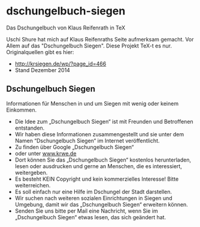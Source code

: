 dschungelbuch-siegen
====================

Das Dschungelbuch von Klaus Reifenrath in TeX

Uschi Shure hat mich auf Klaus Reifenraths Seite aufmerksam gemacht. Vor Allem auf das "Dschungelbuch Siegen". 
Diese Projekt TeX-t es nur. Originalquellen gibt es hier: 

* http://krsiegen.de/wp/?page_id=466
* Stand Dezember 2014
 
Dschungelbuch Siegen
--------------------

Informationen für Menschen in und um Siegen mit wenig oder keinem Einkommen.
* Die Idee zum „Dschungelbuch Siegen“ ist mit Freunden und Betroffenen entstanden.
* Wir haben diese Informationen zusammengestellt und sie unter dem Namen “Dschungelbuch Siegen“ im Internet veröffentlicht.
* Zu finden über Google „Dschungelbuch Siegen“
* oder unter www.krwe.de
* Dort können Sie das „Dschungelbuch Siegen“ kostenlos herunterladen, lesen oder ausdrucken und gerne an Menschen, die es interessiert, weitergeben.
* Es besteht KEIN Copyright und kein kommerzielles Interesse! Bitte weiterreichen.
* Es soll einfach nur eine Hilfe im Dschungel der Stadt darstellen.
* Wir suchen nach weiteren sozialen Einrichtungen in Siegen und Umgebung, damit wir das „Dschungelbuch Siegen“ erweitern können.
* Senden Sie uns bitte per Mail eine Nachricht, wenn Sie im „Dschungelbuch Siegen“ etwas lesen, das sich geändert hat.

